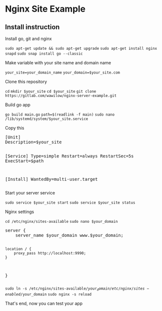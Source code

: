 <h1>Nginx Site Example</h1>
<h2>Install instruction</h2>
<p>Install go, git and nginx</p>
<code>sudo apt-get update && sudo apt-get upgrade</code>
<code>sudo apt-get install nginx snapd</code>
<code>sudo snap install go --classic</code>
<p>Make variable with your site name and domain name</p>
<code>your_site=your_domain_name</code>
<code>your_domain=$your_site.com</code>
<p>Clone this repository</p>
<code>cd</code>
<code>mkdir $your_site</code>
<code>cd $your_site</code>
<code>git clone https://gitlab.com/wawilow/nginx-server-example.git</code>
<p>Build go app</p>
<code>go build main.go</code>
<code>path=$(readlink -f main)</code>
<code>sudo nano /lib/systemd/system/$your_site.service</code>
<p>Copy this</p>
<pre>
[Unit]
Description=$your_site

[Service]
Type=simple
Restart=always
RestartSec=5s
ExecStart=$path

[Install]
WantedBy=multi-user.target
</pre>
<p>Start your server service</p>
<code>sudo service $your_site start</code>
<code>sudo service $your_site status</code>

<p>Nginx settings</p>
<code>cd /etc/nginx/sites-available</code>
<code>sudo nano $your_domain</code>
<pre>
server {
    server_name $your_domain www.$your_domain;

    location / {
        proxy_pass http://localhost:9990;
    }
}
</pre>
<code>sudo ln -s /etc/nginx/sites-available/$your_domain /etc/nginx/sites-enabled/$your_domain</code>
<code>sudo nginx -s reload</code>
<p>That's end, now you can test your app</p>